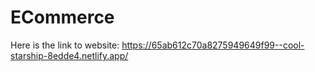 # ECommerce

Here is the link to website: https://65ab612c70a8275949649f99--cool-starship-8edde4.netlify.app/
